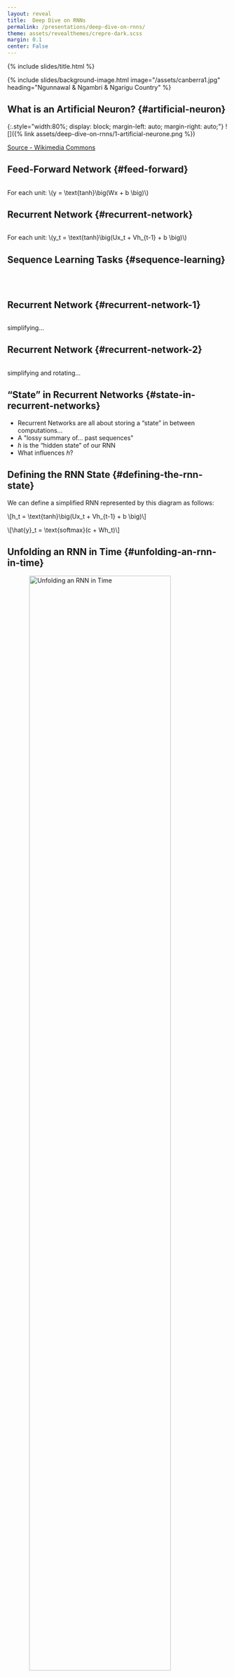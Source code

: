 ```yaml
---
layout: reveal
title:  Deep Dive on RNNs
permalink: /presentations/deep-dive-on-rnns/
theme: assets/revealthemes/crepre-dark.scss
margin: 0.1
center: False
---
```


{% include slides/title.html %}

{% include slides/background-image.html
image="/assets/canberra1.jpg"
heading="Ngunnawal & Ngambri & Ngarigu Country"
%}

## What is an Artificial Neuron? {#artificial-neuron}

{:.style="width:80%;  display: block; margin-left: auto; margin-right: auto;"}
![]({% link assets/deep-dive-on-rnns/1-artificial-neurone.png %})

[Source - Wikimedia Commons](https://en.wikipedia.org/wiki/File:Blausen_0657_MultipolarNeuron.png)

## Feed-Forward Network {#feed-forward}

<img data-src="{{site.baseurl}}/assets/deep-dive-on-rnns/2-feed-forward.png" style="width:60%;  display: block; margin-left: auto; margin-right: auto;" />
<p>For each unit: <span class="math inline">\(y = \text{tanh}\big(Wx + b \big)\)</span></p>

## Recurrent Network {#recurrent-network}

<img data-src="{{site.baseurl}}/assets/deep-dive-on-rnns/3-recurrent.png" style="width:60%;  display: block; margin-left: auto; margin-right: auto;" />
<p>For each unit: <span class="math inline">\(y_t = \text{tanh}\big(Ux_t + Vh_{t-1} + b \big)\)</span></p>


## Sequence Learning Tasks {#sequence-learning}

<p style="text-align:center;"><img data-src="{{site.baseurl}}/assets/deep-dive-on-rnns/sequence-learning.png" style="width:45%" />
<img data-src="{{site.baseurl}}/assets/deep-dive-on-rnns/sequence-learning3.jpg" style="width:50%"/></p>
<p><img data-src="{{site.baseurl}}/assets/deep-dive-on-rnns/sequence-learning2.png" style="width:80%; display: block; margin-left: auto; margin-right: auto;"/></p>


## Recurrent Network {#recurrent-network-1}

<img data-src="{{site.baseurl}}/assets/deep-dive-on-rnns/4-unfolding.png" style="width:75.0%; display: block; margin-left: auto; margin-right: auto;" />

simplifying…

## Recurrent Network {#recurrent-network-2}

<img data-src="{{site.baseurl}}/assets/deep-dive-on-rnns/5-recurrent-vert.png" style="width:25.0%; display: block; margin-left: auto; margin-right: auto;" />

simplifying and rotating…


## “State” in Recurrent Networks {#state-in-recurrent-networks}

<img data-src="{{site.baseurl}}/assets/deep-dive-on-rnns/5-recurrent-vert.png" style="width:25%; float:right;" />

- Recurrent Networks are all about storing a “state” in between computations...
- A "lossy summary of... past sequences"
- _h_ is the “hidden state” of our RNN
- What influences _h_?

## Defining the RNN State {#defining-the-rnn-state}

<img data-src="{{site.baseurl}}/assets/deep-dive-on-rnns/5-recurrent-vert.png" style="width:25%; float:right;" />

We can define a simplified RNN represented by this diagram as follows:

\\[h_t = \text{tanh}\big(Ux_t + Vh_{t-1} + b \big)\\]

\\[\hat{y}_t = \text{softmax}(c + Wh_t)\\]


## Unfolding an RNN in Time {#unfolding-an-rnn-in-time}

<img data-src="{{site.baseurl}}/assets/deep-dive-on-rnns/6-recurrent-unroll.png" alt="Unfolding an RNN in Time" style="width:80.0%; display: block;
    margin-left: auto; margin-right: auto;"/>

- By unfolding the RNN we can compute \\(\hat{y}\\) for a given length of sequence.
- Note that the weight matrices \\(U\\), \\(V\\), \\(W\\) are the same for each timestep; this is the big advantage of RNNs!


## Forward Propagation {#forward-propagation}

<div class="columns">
<div class="column">
<p><img data-src="{{site.baseurl}}/assets/deep-dive-on-rnns/forward-prop.png" /></p>
</div><div class="column">
<p>We can now use the following equations to compute <span class="math inline">\(\hat{y}_t\)</span>, by computing <span class="math inline">\(h\)</span> for the previous steps:</p>
<p><span class="math display">\[h_t = \text{tanh}\big(Ux_t + Vh_{t-1} + b \big)\]</span></p>
<p><span class="math display">\[\hat{y}_t = \text{softmax}(c + Wh_t)\]</span></p>
</div>
</div>

## Y-hat is Softmax’d {#y-hat-is-softmaxd}

<img data-src="{{site.baseurl}}/assets/deep-dive-on-rnns/softmax-is-probability.png" style="width:60%; display: block; margin-left: auto; margin-right: auto;" />

<p style="text-align:center;"><span class="math inline">\(\hat{y}\)</span> is a probability distribution!</p>

<p><span class="math display">\[\sigma(\mathbf{z})_j = \frac{e^{z_j}}{\sum_{k=1}^K e^{z_k}} \text{ for } j = 1,\ldots, K\]</span></p>


## Calculating Loss: Categorical Cross Entropy {#calculating-loss-categorical-cross-entropy}

<div class="columns">
<div class="column">
<p><img data-src="{{site.baseurl}}/assets/deep-dive-on-rnns/calculating-loss.png" /></p>
</div><div class="column">
<p>We use the categorical cross-entropy function for loss:</p>
<p><span class="math display">\[\begin{align*}
h_t &amp;= \text{tanh}\big( {b} + {Vh}_{t-1} + {Ux}_t \big) \\
\hat{y}_t &amp;= \text{softmax}(c + Wh_t) \\
L_t &amp;= -y_t \cdot \text{log}(\hat{y}_t) \\
\text{Loss} &amp;= \sum_t L_t \\
\end{align*}\]</span></p>
</div>
</div>


## Backpropagation Through Time (BPTT) {#backpropagation-through-time-bptt}

<div class="columns">
<div class="column">
<p><img data-src="{{site.baseurl}}/assets/deep-dive-on-rnns/7-recurrent-loss.png" style="width:85%; display: block; margin-left: auto; margin-right: auto;" /></p>
</div><div class="column">
<p>Propagates error correction backwards through the network graph, adjusting all parameters (<em>U</em>, <em>V</em>, <em>W</em>) to minimise loss.</p>
</div>
</div>


## Example: Character-level text model {#example-character-level-text-model}

<ul>
<li class="fragment"><strong>Training data:</strong> a collection of text.</li>
<li class="fragment"><strong>Input (<em>X</em>):</strong> snippets of 30 characters from the collection.</li>
<li class="fragment"><strong>Target output (<em>y</em>)</strong>: 1 character, the next one after the 30 in each <em>X</em>.</li>
</ul>


## Training the Character-level Model {#training-the-character-level-model}

<div class="columns">
<div class="column">
<p><img data-src="{{site.baseurl}}/assets/deep-dive-on-rnns/charRNN-training.png" /></p>
</div><div class="column">
<ul>
<li><strong>Target:</strong> A probability distribution with <span class="math inline">\(P(n) = 1\)</span></li>
<li><strong>Output:</strong> A probability distribution over all next letters.</li>
<li><strong>E.g.:</strong> “My cat is named Simon” would lead to <strong>X</strong>: “My cat is named Simo” and <strong>y</strong>: “n”</li>
</ul>
</div>
</div>


## Using the trained model to generate text {#using-the-trained-model-to-generate-text}

<div class="columns">
<div class="column">
<p><img data-src="{{site.baseurl}}/assets/deep-dive-on-rnns/charRNN-sampling.png" /></p>
</div><div class="column">
<ul>
<li class="fragment"><strong>S</strong>: Sampling function, sample a letter using the output probability distribution.</li>
<li class="fragment">The generated letter is reinserted at as the next input.</li>
<li class="fragment">We don’t want to always draw the most likely character. The would give frequent repetition and “copying” from the training text. Need a sampling strategy.</li>
</ul>
</div>
</div>


## Char-RNN {#char-rnn}

<div class="columns">
<div class="column">
<ul>
<li class="fragment">RNN as a sequence generator</li>
<li class="fragment">Input is current symbol, output is next predicted symbol.</li>
<li class="fragment">Connect output to input and continue!</li>
<li class="fragment">CharRNN simply applies this to a (subset) of ASCII characters.</li>
<li class="fragment">Train and generate on any text corpus: Fun!</li>
</ul>
</div><div class="column">
<p><img data-src="{{site.baseurl}}/assets/deep-dive-on-rnns/charRNN-example.png" /></p>
<p>See: <a href="http://karpathy.github.io/2015/05/21/rnn-effectiveness/">Karpathy, A. (2015). The unreasonable effectiveness of recurrent neural networks.</a></p>
</div>
</div>


## Char-RNN Examples {#char-rnn-examples}

<div class="columns">
<div class="column">
<p>Shakespeare (Karpathy, 2015):</p>
<blockquote>
<p>Second Senator: They are away this miseries, produced upon my soul, Breaking and strongly should be buried, when I perish The earth and thoughts of many states.</p>
<p>DUKE VINCENTIO: Well, your wit is in the care of side and that.</p>
</blockquote>
</div><div class="column">
<p>Latex Algebraic Geometry:</p>
<p><img data-src="{{site.baseurl}}/assets/deep-dive-on-rnns/charRNN-latex-karpathy.jpeg" style="width:70%;"/></p>
<p>N.B. “<em>Proof.</em> Omitted.” Lol.</p>
</div>
</div>

{% include slides/theme.html slide="praxis" heading="Time to Hack" id="startrekrnn" %}

Making an RNN that generates Star Trek titles

[open in Colab]({% include colab.html notebook="1-star-trek-titles-RNN-basic.ipynb" %})

{% include slides/impact.html id="rnn-architectures-and-lstm" %}

RNN Architectures and **LSTM**


## Bidirectional RNNs {#bidirectional-rnns}

<div class="columns">
<div class="column">
<p><img data-src="{{site.baseurl}}/assets/deep-dive-on-rnns/blstm.png" style="width:75%; display: block; margin-left: auto; margin-right: auto;" /></p>
</div><div class="column">
<ul>
<li class="fragment">Useful for tasks where the whole sequence is available.</li>
<li class="fragment">Each output unit (<span class="math inline">\(\hat{y}\)</span>) depends on both past and future - but most sensitive to closer times.</li>
<li class="fragment">Popular in speech recognition, translation etc.</li>
</ul>
</div>
</div>


## Encoder-Decoder (seq-to-seq) {#encoder-decoder-seq-to-seq}

<img data-src="{{site.baseurl}}/assets/deep-dive-on-rnns/seq2seq.png" style="width:70%;float:right;"/>
<p style="text-align:left;" class="fragment">Learns to generate output sequence (<strong>y</strong>) from an input sequence (<strong>x</strong>).</p>
<p style="text-align:left;" class="fragment">Final hidden state of encoder is used to compute a context variable <em>C</em>.</p>
<p style="text-align:left;" class="fragment">For example, translation.</p>


## Deep RNNs {#deep-rnns}

<div class="columns">
<div class="column">
<p><img data-src="{{site.baseurl}}/assets/deep-dive-on-rnns/rnn-deep.png" style="width:75%; display: block; margin-left: auto; margin-right: auto;" /></p>
</div><div class="column">
<ul>
<li class="fragment">Does adding deeper layers to an RNN make it work better?</li>
<li class="fragment">Several options for architecture.</li>
<li class="fragment">Simply stacking RNN layers is very popular; shown to work better by Graves et al. (2013)</li>
<li class="fragment">Intuitively: layers might learn some hierarchical knowledge automatically.</li>
<li class="fragment">Typical setup: up to three recurrent layers.</li>
</ul>
</div>
</div>


## Long-Term Dependencies {#long-term-dependencies}

<div class="columns">
<div class="column">
<ul>
<li class="fragment">Learning long dependencies is a mathematical challenge.</li>
<li class="fragment">Basically: gradients propagated through the same weights tend to vanish (mostly) or explode (rarely)</li>
<li class="fragment">E.g., consider a simplified RNN with no nonlinear activation function or input.</li>
<li class="fragment">Each time step multiplies <em>h(0)</em> by <em>W</em>.</li>
<li class="fragment">This corresponds to raising power of eigenvalues in <span class="math inline">\(\Lambda\)</span>.</li>
<li class="fragment">Eventually, components of <em>h(0)</em> not aligned with the largest eigenvector will be discarded.</li>
</ul>
</div><div class="column">
<p><span class="math display">\[\begin{align*}
h_t &amp;= Wh_{t-1}\\
h_t &amp;= (W^t)h_0
\end{align*}\]</span></p>
<p>(supposing <strong>W</strong> admits eigendecomposition with orthogonal matrix <strong>Q</strong>)</p>
<p><span class="math display">\[\begin{align*}
W &amp;= Q\Lambda Q^{\top}\\
h_t &amp;= Q\Lambda ^t Qh_0
\end{align*}\]</span></p>
</div>
</div>


## Vanishing and Exploding Gradients {#vanishing-and-exploding-gradients}

<div class="columns">
<div class="column">
<ul>
<li class="fragment">“in order to store memories in a way that is robust to small perturbations, the RNN must enter a region of parameter space where gradients vanish”</li>
<li class="fragment">“whenever the model is able to represent long term dependencies, the gradient of a long term interaction has exponentially smaller magnitude than the gradient of a short term interaction.”</li>
</ul>
</div><div class="column">
<ul>
<li class="fragment">Note that this problem is only relevant for recurrent networks since the weights <strong>W</strong> affecting the hidden state are the same at each time step.</li>
<li class="fragment">Goodfellow and Benigo (2016): “the problem of learning long-term dependencies remains one of the main challenges in deep learning”</li>
<li class="fragment"><a href="http://www.wildml.com/2015/10/recurrent-neural-networks-tutorial-part-3-backpropagation-through-time-and-vanishing-gradients/">WildML (2015). Backpropagation Through Time and Vanishing Gradients</a></li>
<li class="fragment"><a href="https://ml4a.github.io/ml4a/RNNs/">ML for artists</a></li>
</ul>
</div>
</div>


## Gated RNNs {#gated-rnns}

<div class="columns">
<div class="column">
<p><img data-src="{{site.baseurl}}/assets/deep-dive-on-rnns/gated-rnn.png" style="width:80%; display: block; margin-left: auto; margin-right: auto;"/></p>
</div><div class="column">
<ul>
  <li>Provide <strong>gates</strong> that can change the hidden state a little bit at each step.</li>
  <li class="fragment">The gates are controlled by <strong>learnable weights</strong> as well!</li>
  <li class="fragment">Hidden state weights that may <strong>change</strong> at each time step.</li>
  <li class="fragment">Create <strong>paths through time</strong> with derivatives that do not vanish/explode.</li>
  <li class="fragment">Gates choose information to <strong>accumulate</strong> or <strong>forget</strong> at each step.</li>
</ul>
</div>
</div>


## Long Short-Term Memory {#long-short-term-memory}

<div class="columns">
<div class="column">
<ul>
<li class="fragment">Self-loop containing internal state (c).</li>
<li class="fragment">Three extra gating units:
<ul>
<li class="fragment"><strong>Forget gate</strong>: controls how much memory is preserved.</li>
<li class="fragment"><strong>Input gate</strong>: control how much of current input is stored.</li>
<li class="fragment"><strong>Output gate</strong>: control how much of state is shown to output.</li>
</ul></li>
<li class="fragment">Each gate has own <strong>weights</strong> and <strong>biases</strong>, so this uses <em>lots</em> more parameters.</li>
<!-- <li class="fragment">Some variants on this design, e.g., use c as additional input to three gate units.</li> -->
</ul>
</div><div class="column">
<p><img data-src="{{site.baseurl}}/assets/deep-dive-on-rnns/lstm.png" style="width:60%; display: block; margin-left: auto; margin-right: auto;" /></p>
</div>
</div>


{% comment %}
## Long Short-Term Memory {#long-short-term-memory-1}

<div class="columns">
<div class="column">
<ul>
<li class="fragment">Forget gate: <em>f</em></li>
<li class="fragment">Internal state: <em>s</em></li>
<li class="fragment">Input gate: <em>g</em></li>
<li class="fragment">Output gate: <em>q</em></li>
<li class="fragment">Output: <em>h</em></li>
</ul>
</div><div class="column">
<p><img data-src="{{site.baseurl}}/assets/deep-dive-on-rnns/lstm.png" style="width:60%; display: block; margin-left: auto; margin-right: auto;" /></p>
</div>
</div>
{% endcomment %}


## Other Gating Units {#other-gating-units}

<div class="columns">
<div class="column">
  <p><img data-src="{{site.baseurl}}/assets/deep-dive-on-rnns/gru.png" style="width:100.0%" />
    Source: <a href="https://youtu.be/FpQCAd0zKiU">(Olah, C. 2015.)</a></p>
</div><div class="column">
<ul>
<li>Are three gates necessary?</li>
<li>Other gating units are simpler, e.g., Gated Recurrent Unit (GRU)</li>
<li>For the moment, LSTMs are winning in practical use.</li>
<li>Alternative unit design: project idea?</li>
</ul>
</div>
</div>


## Visualising LSTM activations {#visualising-lstm-activations}

<p>Sometimes, the LSTM cell state corresponds with features of the sequential data:</p>
<p><img data-src="{{site.baseurl}}/assets/deep-dive-on-rnns/lstm-state-visualisation.png" style="width:70.0%" /></p>
<p>Source: <a href="http://karpathy.github.io/2015/05/21/rnn-effectiveness/">(Karpathy, 2015)</a></p>


## CharRNN Applications: FolkRNN {#charrnn-applications-folkrnn}

<p>Some kinds of music can be represented in a text-like manner.</p>
<p><img data-src="{{site.baseurl}}/assets/deep-dive-on-rnns/folk-rnn.png" style="width:70.0%" /></p>
<p>Source: <a href="https://core.ac.uk/download/pdf/55873381.pdf">Sturm et al. 2015. Folk Music Style Modelling by Recurrent Neural Networks with Long Short Term Memory Units</a></p>


## Other CharRNN Applications {#other-charrnn-applications}

<div class="columns">
  <div class="column">
    <img data-src="{{site.baseurl}}/assets/deep-dive-on-rnns/rnn-monet.png" style="width:85.0%; display: block; margin-left: auto; margin-right: auto;"/>
<p> <a href="http://blog.manugarri.com/teaching-recurrent-neural-networks-about-monet/">Teaching Recurrent Neural Networks about Monet</a></p>
  </div><div class="column">
    <img data-src="{{site.baseurl}}/assets/deep-dive-on-rnns/rnn-paint-colours.png" style="width:50%; display: block; margin-left: auto; margin-right: auto;"/>
<p> <a href="http://aiweirdness.com/post/160776374467/new-paint-colors-invented-by-neural-network">New Paint Colours Invented by Neural Network</a></p>
</div>
</div>


## Google Magenta Performance RNN {#google-magenta-performance-rnn}

<div class="columns">
<div class="column">
<p><img data-src="{{site.baseurl}}/assets/deep-dive-on-rnns/performance-rnn.jpg" style="width:50%; display: block; margin-left: auto; margin-right: auto;"/></p>
</div><div class="column">
<p><img data-src="{{site.baseurl}}/assets/deep-dive-on-rnns/performance-rnn2.png" style="width:50%; display: block; margin-left: auto; margin-right: auto;"/></p>
</div>
</div>
<ul>
<li>State-of-the-art in music generating RNNs.</li>
<li>Encode MIDI musical sequences as categorical data.</li>
<li>Now supports polyphony (multiple notes), dynamics (volume), expressive timing (rubato).</li>
<li>E.g.: <a href="https://youtu.be/JVf6esaXeLE">YouTube demo</a></li>
</ul>


## Neural iPad Band, another CharRNN {#neural-ipad-band-another-charrnn}

<div class="columns">
<div class="column">
  <p>
    <img data-src="{{site.baseurl}}/assets/deep-dive-on-rnns/neural-ipad-screen.jpg" style="display: block; margin-left: auto; margin-right: auto;" />
    <img data-src="{{site.baseurl}}/assets/deep-dive-on-rnns/neural-ipad-diagram.png" style="display: block; margin-left: auto; margin-right: auto;" />
  </p>
</div><div class="column">
<ul>
<li>iPad music transcribed as sequence of numbers for each performer.</li>
<li>Trick: encode multiple ints as one (preserving ordering).</li>
<li><a href="https://youtu.be/FpQCAd0zKiU">Video</a></li>
</ul>
</div>
</div>

{% include slides/theme.html slide="further-reading-code" heading="Books and Learning References" id="reading" %}

[Ian Goodfellow, Yoshua Bengio, and Aaron Courville. 2016. Deep Learning. MIT Press.](http://www.deeplearningbook.org)

[François Chollet. 2018. Manning.](https://www.manning.com/books/deep-learning-with-python)

[Chris Olah. 2015. Understanding LSTMs](http://colah.github.io/posts/2015-08-Understanding-LSTMs/)

[RNNs in Tensorflow](https://r2rt.com/recurrent-neural-networks-in-tensorflow-ii.html)

[Maybe RNN/LSTM is dead? CNNs can work similarly to BLSTMs](https://towardsdatascience.com/the-fall-of-rnn-lstm-2d1594c74ce0)

[Karpathy. 2015. The Unreasonable Effectiveness of RNNs](http://karpathy.github.io/2015/05/21/rnn-effectiveness/)

[Foster. 2019. Generative Deep Learning: Teaching Machines to Paint, Write, Compose, and Play](http://shop.oreilly.com/product/0636920189817.do)

{% include slides/theme.html slide="praxis" heading="Time to Hack" id="examples" %}

These examples run in Google Colaboratory, just click the link to start them up.

Star Trek RNN ([open in Colab]({% include colab.html notebook="1-star-trek-titles-RNN-basic.ipynb" %}))

Advanced CharRNN ([open in Colab]({% include colab.html notebook="2-star-trek-titles-advanced.ipynb" %}))

Melody Generation ([open in Colab]({% include colab.html notebook="3-zeldic-musical-RNN.ipynb" %}))

## Summary {#summary}

- Recurrent Neural Networks let us capture and model the structure of sequential data.
- Sampling from trained RNNs allow us to generate new, creative sequences.
- The internal state of RNNs make them interesting for interactive applications, since it lets them capture and continue from the current context or “style”.
- LSTM units are able to overcome the vanishing gradient problem to some extent.

